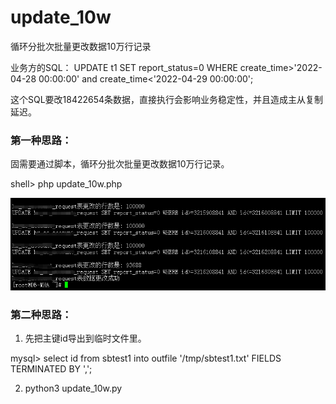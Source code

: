 # update_10w
循环分批次批量更改数据10万行记录

业务方的SQL：
UPDATE t1 SET report_status=0 WHERE create_time>'2022-04-28 00:00:00' and  create_time<'2022-04-29 00:00:00';

这个SQL要改18422654条数据，直接执行会影响业务稳定性，并且造成主从复制延迟。

### 第一种思路：
固需要通过脚本，循环分批次批量更改数据10万行记录。

shell> php update_10w.php

![image](https://raw.githubusercontent.com/hcymysql/update_10w/main/update_10w.png)

### 第二种思路：

1) 先把主键id导出到临时文件里。

mysql> select id from sbtest1 into outfile '/tmp/sbtest1.txt' FIELDS TERMINATED BY ',';

2) python3 update_10w.py

